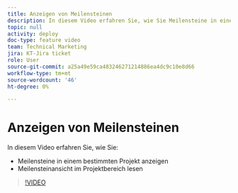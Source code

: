```yaml
---
title: Anzeigen von Meilensteinen
description: In diesem Video erfahren Sie, wie Sie Meilensteine in einem Projekt anzeigen und die Meilensteinansicht im Projektbereich verwenden.
topic: null
activity: deploy
doc-type: feature video
team: Technical Marketing
jira: KT-Jira ticket
role: User
source-git-commit: a25a49e59ca483246271214886ea4dc9c10e8d66
workflow-type: tm+mt
source-wordcount: '46'
ht-degree: 0%

---
```


# Anzeigen von Meilensteinen

In diesem Video erfahren Sie, wie Sie:

* Meilensteine in einem bestimmten Projekt anzeigen
* Meilensteinansicht im Projektbereich lesen

>[!VIDEO](https://video.tv.adobe.com/v/335206/?quality=12&learn=on)

